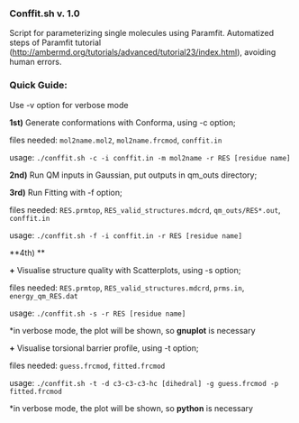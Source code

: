 ### Conffit.sh v. 1.0

Script for parameterizing single molecules using Paramfit.
Automatized steps of Paramfit tutorial (http://ambermd.org/tutorials/advanced/tutorial23/index.html), avoiding human errors.

### Quick Guide:

Use -v option for verbose mode 

**1st)** Generate conformations with Conforma, using -c option;

files needed: `mol2name.mol2`, `mol2name.frcmod`, `conffit.in`

usage: `./conffit.sh -c -i conffit.in -m mol2name -r RES [residue name] `

**2nd)** Run QM inputs in Gaussian, put outputs in qm_outs directory; 

**3rd)** Run Fitting with -f option;

files needed: `RES.prmtop`, `RES_valid_structures.mdcrd`, `qm_outs/RES*.out`, `conffit.in`

usage: `./conffit.sh -f -i conffit.in -r RES [residue name] `

**4th) **

**+** Visualise structure quality with Scatterplots, using -s option;

files needed: `RES.prmtop`, `RES_valid_structures.mdcrd`, `prms.in`, `energy_qm_RES.dat`

usage: `./conffit.sh -s -r RES [residue name]`

*in verbose mode, the plot will be shown, so **gnuplot** is necessary

**+** Visualise torsional barrier profile, using -t option; 

files needed: `guess.frcmod`, `fitted.frcmod`

usage: `./conffit.sh -t -d c3-c3-c3-hc [dihedral] -g guess.frcmod -p fitted.frcmod`

*in verbose mode, the plot will be shown, so **python** is necessary 




